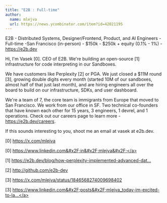 ```yaml
---
title: "E2B : Full-time"
author:
  name: mlejva
  url: https://news.ycombinator.com/item?id=42021195
---
```

E2B - Distributed Systems, Designer&#x2F;Frontend, Product, and AI Engineers - Full-time -San Francisco  (in-person) - $150k - $250k + equity (0.1% - 1%) - <a href="https:&#x2F;&#x2F;e2b.dev" rel="nofollow">https:&#x2F;&#x2F;e2b.dev</a>

Hi, I&#x27;m Vasek [0]. CEO of E2B. We&#x27;re building an open-source [1] infrastructure for code interpreting in our Sandboxes.

We have customers like Perplexity [2] or PGA. We just closed a $11M round [3], growing double digits every month (started 10M of our sandboxes, almost half of that just last month), and are hiring engineers all over the board to build on our infrastructure, SDKs, and user dashboard.

We&#x27;re a team of 7, the core team is immigrants from Europe that moved to San Francisco. We work from our office in SF. Two technical co-founders that have known each other for 15 years, 3 engineers, 1 devrel, and 1 operations.
Check out our careers page to learn more - <a href="https:&#x2F;&#x2F;e2b.dev&#x2F;careers" rel="nofollow">https:&#x2F;&#x2F;e2b.dev&#x2F;careers</a>.

If this sounds interesting to you, shoot me an email at vasek at e2b.dev.

[0] <a href="https:&#x2F;&#x2F;x.com&#x2F;mlejva" rel="nofollow">https:&#x2F;&#x2F;x.com&#x2F;mlejva</a>

[0] <a href="https:&#x2F;&#x2F;www.linkedin.com&#x2F;in&#x2F;mlejva&#x2F;" rel="nofollow">https:&#x2F;&#x2F;www.linkedin.com&#x2F;in&#x2F;mlejva&#x2F;</a>

[1] <a href="https:&#x2F;&#x2F;e2b.dev&#x2F;blog&#x2F;how-perplexity-implemented-advanced-data-analysis-for-pro-users-in-1-week" rel="nofollow">https:&#x2F;&#x2F;e2b.dev&#x2F;blog&#x2F;how-perplexity-implemented-advanced-dat...</a>

[2] <a href="http:&#x2F;&#x2F;github.com&#x2F;e2b-dev">http:&#x2F;&#x2F;github.com&#x2F;e2b-dev</a>

[3] <a href="https:&#x2F;&#x2F;x.com&#x2F;mlejva&#x2F;status&#x2F;1846568274009698402" rel="nofollow">https:&#x2F;&#x2F;x.com&#x2F;mlejva&#x2F;status&#x2F;1846568274009698402</a>

[3] <a href="https:&#x2F;&#x2F;www.linkedin.com&#x2F;posts&#x2F;mlejva_today-im-excited-to-launch-e2b-and-announce-activity-7252334860185255937-WhLL" rel="nofollow">https:&#x2F;&#x2F;www.linkedin.com&#x2F;posts&#x2F;mlejva_today-im-excited-to-la...</a>
<JobApplication />
